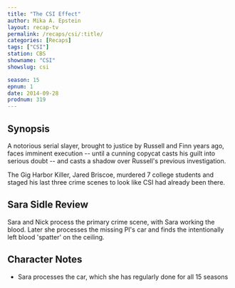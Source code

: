 ```yaml
---
title: "The CSI Effect"
author: Mika A. Epstein
layout: recap-tv
permalink: /recaps/csi/:title/
categories: [Recaps]
tags: ["CSI"]
station: CBS
showname: "CSI"
showslug: csi

season: 15
epnum: 1  
date: 2014-09-28
prodnum: 319  
---
```


## Synopsis

A notorious serial slayer, brought to justice by Russell and Finn years ago, faces imminent execution -- until a cunning copycat casts his guilt into serious doubt -- and casts a shadow over Russell's previous investigation.

The Gig Harbor Killer, Jared Briscoe, murdered 7 college students and staged his last three crime scenes to look like CSI had already been there. 

## Sara Sidle Review

Sara and Nick process the primary crime scene, with Sara working the blood. Later she processes the missing PI's car and finds the intentionally left blood 'spatter' on the ceiling.

## Character Notes

* Sara processes the car, which she has regularly done for all 15 seasons